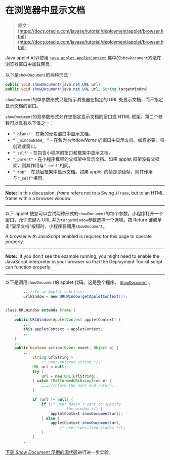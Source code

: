 # 在浏览器中显示文档

> 原文： [https://docs.oracle.com/javase/tutorial/deployment/applet/browser.html](https://docs.oracle.com/javase/tutorial/deployment/applet/browser.html)

Java applet 可以使用 [`java.applet.AppletContext`](https://docs.oracle.com/javase/8/docs/api/java/applet/AppletContext.html) 类中的`showDocument`方法在浏览器窗口中加载网页。

以下是`showDocument`的两种形式：

```java
public void showDocument(java.net.URL url)
public void showDocument(java.net.URL url, String targetWindow)

```

`showDocument`的单参数形式只是指示浏览器在指定的 URL 处显示文档，而不指定显示文档的窗口。

`showDocument`的双参数形式允许您指定显示文档的窗口或 HTML 框架。第二个参数可以具有以下值之一：

*   `"_blank"` - 在新的无名窗口中显示文档。
*   `“ _windowName_ ”` - 在名为 _windowName_ 的窗口中显示文档。如有必要，将创建此窗口。
*   `"_self"` - 在包含小程序的窗口和框架中显示文档。
*   `"_parent"` - 在小程序框架的父框架中显示文档。如果 applet 框架没有父框架，则其作用与`"_self"`相同。
*   `"_top"` - 在顶层框架中显示文档。如果 applet 的帧是顶级帧，则其作用与`"_self"`相同。

* * *

**Note:** In this discussion, _frame_ refers not to a Swing `JFrame`, but to an HTML frame within a browser window.

* * *

以下 applet 使您可以尝试两种形式的`showDocument`的每个参数。小程序打开一个窗口，允许您键入 URL 并为`targetWindow`参数选择一个选项。按 Return 键或单击“显示文档”按钮时，小程序将调用`showDocument`。

<noscript>A browser with JavaScript enabled is required for this page to operate properly.</noscript>

* * *

**Note:**  If you don't see the example running, you might need to enable the JavaScript interpreter in your browser so that the Deployment Toolkit script can function properly.

* * *

以下是调用`showDocument`的 applet 代码。这是整个程序， [`ShowDocument`](examples/applet_ShowDocument/src/ShowDocument.java) 。

```java
        ...//In an Applet subclass:
        urlWindow = new URLWindow(getAppletContext());
        . . .

class URLWindow extends Frame {
    ...
    public URLWindow(AppletContext appletContext) {
        ...
        this.appletContext = appletContext;
        ...
    }
    ...
    public boolean action(Event event, Object o) {
        ...
            String urlString =
                /* user-entered string */;
            URL url = null;
            try {
                url = new URL(urlString);
            } catch (MalformedURLException e) {
                ...//Inform the user and return...
            }

            if (url != null) {
                if (/* user doesn't want to specify
                           the window */) {
                    appletContext.showDocument(url);
                } else {
                    appletContext.showDocument(url,
                        /* user-specified window */);
                }
            }
        ...

```

[下载 _Show Document_ 示例的源代码](examplesIndex.html#ShowDocument)进行进一步实验。